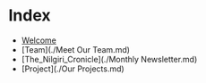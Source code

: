 # Index

- [Welcome](./welcome.md)
- [Team](./Meet Our Team.md)
- [The_Nilgiri_Cronicle](./Monthly Newsletter.md)
- [Project](./Our Projects.md)
